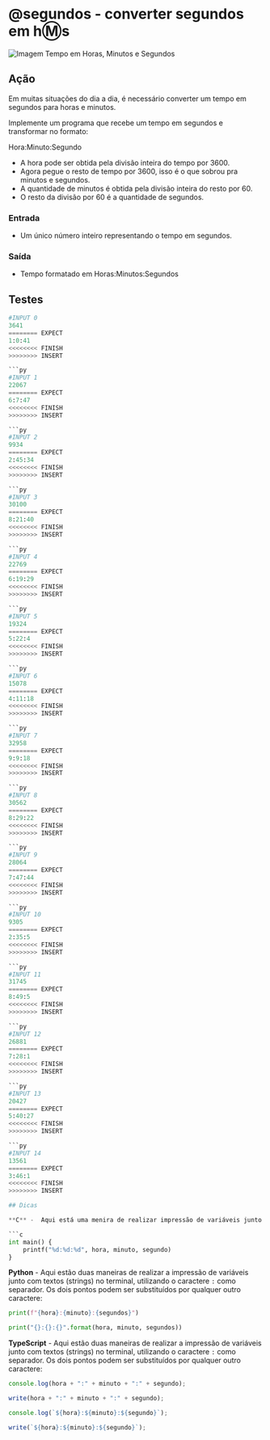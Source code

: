 # @segundos - converter segundos em h:m:s

![Imagem Tempo em Horas, Minutos e Segundos](cover.jpg)

## Ação

Em muitas situações do dia a dia, é necessário converter um tempo em segundos
para horas e minutos.

Implemente um programa que recebe um tempo em segundos e transformar no formato:

Hora:Minuto:Segundo

- A hora pode ser obtida pela divisão inteira do tempo por 3600.
- Agora pegue o resto de tempo por 3600, isso é o que sobrou pra minutos e segundos.
- A quantidade de minutos é obtida pela divisão inteira do resto por 60.
- O resto da divisão por 60 é a quantidade de segundos.

### Entrada

- Um único número inteiro representando o tempo em segundos.

### Saída

- Tempo formatado em Horas:Minutos:Segundos

## Testes

```py
#INPUT 0
3641
======== EXPECT
1:0:41
<<<<<<<< FINISH
>>>>>>>> INSERT

```py
#INPUT 1
22067
======== EXPECT
6:7:47
<<<<<<<< FINISH
>>>>>>>> INSERT

```py
#INPUT 2
9934
======== EXPECT
2:45:34
<<<<<<<< FINISH
>>>>>>>> INSERT

```py
#INPUT 3
30100
======== EXPECT
8:21:40
<<<<<<<< FINISH
>>>>>>>> INSERT

```py
#INPUT 4
22769
======== EXPECT
6:19:29
<<<<<<<< FINISH
>>>>>>>> INSERT

```py
#INPUT 5
19324
======== EXPECT
5:22:4
<<<<<<<< FINISH
>>>>>>>> INSERT

```py
#INPUT 6
15078
======== EXPECT
4:11:18
<<<<<<<< FINISH
>>>>>>>> INSERT

```py
#INPUT 7
32958
======== EXPECT
9:9:18
<<<<<<<< FINISH
>>>>>>>> INSERT

```py
#INPUT 8
30562
======== EXPECT
8:29:22
<<<<<<<< FINISH
>>>>>>>> INSERT

```py
#INPUT 9
28064
======== EXPECT
7:47:44
<<<<<<<< FINISH
>>>>>>>> INSERT

```py
#INPUT 10
9305
======== EXPECT
2:35:5
<<<<<<<< FINISH
>>>>>>>> INSERT

```py
#INPUT 11
31745
======== EXPECT
8:49:5
<<<<<<<< FINISH
>>>>>>>> INSERT

```py
#INPUT 12
26881
======== EXPECT
7:28:1
<<<<<<<< FINISH
>>>>>>>> INSERT

```py
#INPUT 13
20427
======== EXPECT
5:40:27
<<<<<<<< FINISH
>>>>>>>> INSERT

```py
#INPUT 14
13561
======== EXPECT
3:46:1
<<<<<<<< FINISH
>>>>>>>> INSERT

## Dicas

**C** -  Aqui está uma menira de realizar impressão de variáveis junto com textos (strings) no terminal, utilizando o caractere `:` como separador. Os dois pontos podem ser substituídos por qualquer outro caractere:

```c
int main() {
    printf("%d:%d:%d", hora, minuto, segundo)
}
```

**Python** - Aqui estão duas maneiras de realizar a impressão de variáveis junto com textos (strings) no terminal, utilizando o caractere `:` como separador. Os dois pontos podem ser substituídos por qualquer outro caractere:

```py
print(f"{hora}:{minuto}:{segundos}")
```

```py
print("{}:{}:{}".format(hora, minuto, segundos))
```

**TypeScript** - Aqui estão duas maneiras de realizar a impressão de variáveis junto com textos (strings) no terminal, utilizando o caractere `:` como separador. Os dois pontos podem ser substituídos por qualquer outro caractere:

```ts
console.log(hora + ":" + minuto + ":" + segundo);
```

```ts
write(hora + ":" + minuto + ":" + segundo);
```

```ts
console.log(`${hora}:${minuto}:${segundo}`);
```

```ts
write(`${hora}:${minuto}:${segundo}`);
```
